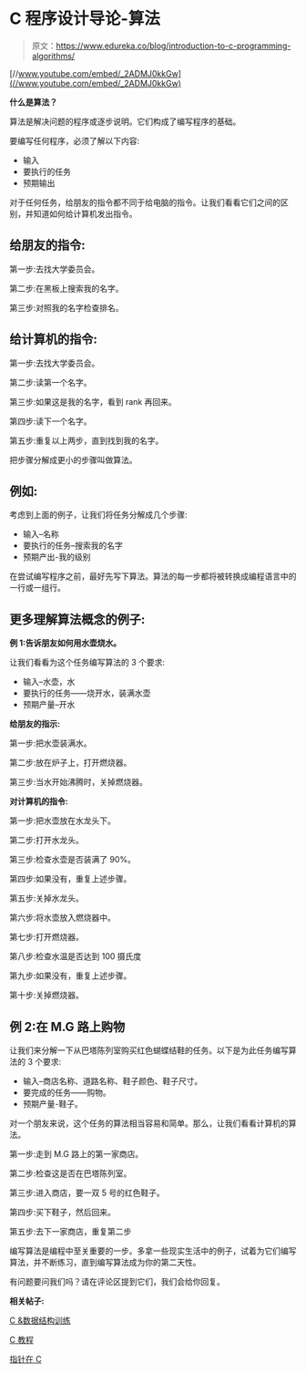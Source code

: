 # C 程序设计导论-算法

> 原文：<https://www.edureka.co/blog/introduction-to-c-programming-algorithms/>

[//www.youtube.com/embed/_2ADMJ0kkGw](//www.youtube.com/embed/_2ADMJ0kkGw)

**什么是算法？**

算法是解决问题的程序或逐步说明。它们构成了编写程序的基础。

要编写任何程序，必须了解以下内容:

*   输入
*   要执行的任务
*   预期输出

对于任何任务，给朋友的指令都不同于给电脑的指令。让我们看看它们之间的区别，并知道如何给计算机发出指令。

## **给朋友的指令:**

第一步:去找大学委员会。

第二步:在黑板上搜索我的名字。

第三步:对照我的名字检查排名。

## **给计算机的指令:**

第一步:去找大学委员会。

第二步:读第一个名字。

第三步:如果这是我的名字，看到 rank 再回来。

第四步:读下一个名字。

第五步:重复以上两步，直到找到我的名字。

把步骤分解成更小的步骤叫做算法。

## **例如:**

考虑到上面的例子，让我们将任务分解成几个步骤:

*   输入–名称
*   要执行的任务–搜索我的名字
*   预期产出-我的级别

在尝试编写程序之前，最好先写下算法。算法的每一步都将被转换成编程语言中的一行或一组行。

## **更多理解算法概念的例子:**

**例 1:告诉朋友如何用水壶烧水。**

让我们看看为这个任务编写算法的 3 个要求:

*   输入–水壶，水
*   要执行的任务——烧开水，装满水壶
*   预期产量–开水

**给朋友的指示:**

第一步:把水壶装满水。

第二步:放在炉子上，打开燃烧器。

第三步:当水开始沸腾时，关掉燃烧器。

**对计算机的指令:**

第一步:把水壶放在水龙头下。

第二步:打开水龙头。

第三步:检查水壶是否装满了 90%。

第四步:如果没有，重复上述步骤。

第五步:关掉水龙头。

第六步:将水壶放入燃烧器中。

第七步:打开燃烧器。

第八步:检查水温是否达到 100 摄氏度

第九步:如果没有，重复上述步骤。

第十步:关掉燃烧器。

## **例 2:在 M.G 路上购物**

让我们来分解一下从巴塔陈列室购买红色蝴蝶结鞋的任务。以下是为此任务编写算法的 3 个要求:

*   输入–商店名称、道路名称、鞋子颜色、鞋子尺寸。
*   要完成的任务——购物。
*   预期产量-鞋子。

对一个朋友来说，这个任务的算法相当容易和简单。那么，让我们看看计算机的算法。

第一步:走到 M.G 路上的第一家商店。

第二步:检查这是否在巴塔陈列室。

第三步:进入商店，要一双 5 号的红色鞋子。

第四步:买下鞋子，然后回来。

第五步:去下一家商店，重复第二步

编写算法是编程中至关重要的一步。多拿一些现实生活中的例子，试着为它们编写算法，并不断练习，直到编写算法成为你的第二天性。

有问题要问我们吗？请在评论区提到它们，我们会给你回复。

**相关帖子:**

[C &数据结构训练](https://www.edureka.co/blog/c-data-structures)

[C 教程](https://www.edureka.co/blog/c-programming-tutorial/ "String Functions in C Programming")

[指针在 C](https://www.edureka.co/blog/pointers-in-c/ "Pointers in C")
